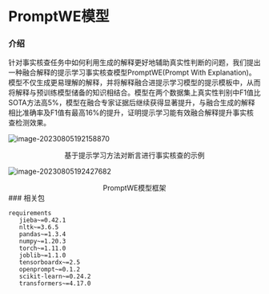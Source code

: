 # PromptWE模型


### 介绍

针对事实核查任务中如何利用生成的解释更好地辅助真实性判断的问题，我们提出一种融合解释的提示学习事实核查模型PromptWE(Prompt With Explanation)。模型不仅生成更易理解的解释，并将解释融合进提示学习模型的提示模板中，从而将解释与预训练模型储备的知识相结合。模型在两个数据集上真实性判别中F1值比SOTA方法高5%，模型在融合专家证据后继续获得显著提升，与融合生成的解释相比准确率及F1值有最高16%的提升，证明提示学习能有效融合解释提升事实核查检测效果。

![image-20230805192158870](D:\promptwe\img\example.png)

<center> 基于提示学习方法对断言进行事实核查的示例</center>

![image-20230805192427682](D:\promptwe\img\promptwestructure.png)
<center> PromptWE模型框架</center>
### 相关包

```python3
requirements
​	jieba~=0.42.1
​	nltk~=3.6.5
​	pandas~=1.3.4
​	numpy~=1.20.3
​	torch~=1.11.0
​	joblib~=1.1.0
​	tensorboardx~=2.5
​	openprompt~=0.1.2
​	scikit-learn~=0.24.2
​	transformers~=4.17.0
```

